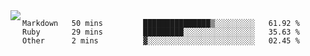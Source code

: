 

<a href="https://github.com/anuraghazra/github-readme-stats">
  <img align="left" src="https://github-readme-stats.vercel.app/api?username=kfly8&count_private=true&show_icons=true&theme=calm" />
</a>


<!--START_SECTION:waka-->
```text
Markdown   50 mins         ███████████████▒░░░░░░░░░   61.92 % 
Ruby       29 mins         █████████░░░░░░░░░░░░░░░░   35.63 % 
Other      2 mins          ▓░░░░░░░░░░░░░░░░░░░░░░░░   02.45 % 
```
<!--END_SECTION:waka-->
